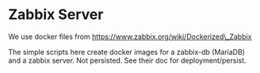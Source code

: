 # Zabbix Server

We use docker files from 
https://www.zabbix.org/wiki/Dockerized\_Zabbix

The simple scripts here create docker images for a zabbix-db (MariaDB) and
a zabbix server.   Not persisted.  See their doc for deployment/persist.
